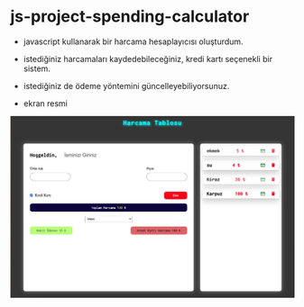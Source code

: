 # js-project-spending-calculator
- javascript kullanarak bir harcama hesaplayıcısı oluşturdum.
- istediğiniz harcamaları kaydedebileceğiniz, kredi kartı seçenekli bir sistem.
- istediğiniz de ödeme yöntemini güncelleyebiliyorsunuz.
 
 - ekran resmi

 ![](spending-calculator.jpg)